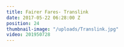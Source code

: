```yaml
---
title: Fairer Fares- Translink
date: 2017-05-22 06:28:00 Z
position: 24
thumbnail-image: "/uploads/Translink.jpg"
video: 201950728
---
```


